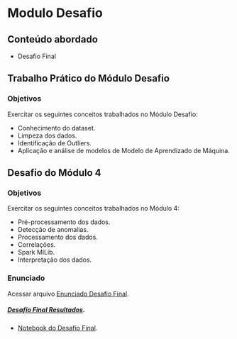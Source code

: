 # Modulo Desafio  

## Conteúdo abordado
- Desafio Final

## Trabalho Prático do Módulo Desafio
### Objetivos
Exercitar os seguintes conceitos trabalhados no Módulo Desafio:
- Conhecimento do dataset.
- Limpeza dos dados.
- Identificação de Outliers.
- Aplicação e análise de modelos de Modelo de Aprendizado de Máquina.

## Desafio do Módulo 4
### Objetivos
Exercitar os seguintes conceitos trabalhados no Módulo 4:
- Pré-processamento dos dados.
- Detecção de anomalias.
- Processamento dos dados.
- Correlações.
- Spark MlLib.
- Interpretação dos dados.

### Enunciado
Acessar arquivo [Enunciado Desafio Final](https://github.com/Collumbus/Bootcamp-Analista-de-Dados-IGTI/blob/master/Modulo-Desafio/Enunciado%20do%20Desafio%20Final%20-%20B.%20Analista%20de%20Dados.pdf).

##### [Desafio Final Resultados](https://github.com/Collumbus/Bootcamp-Analista-de-Dados-IGTI/blob/master/Modulo-Desafio/resultado.pdf).
* [Notebook do Desafio Final](https://github.com/Collumbus/Bootcamp-Analista-de-Dados-IGTI/blob/master/Modulo-Desafio/desafio_CID.ipynb).
